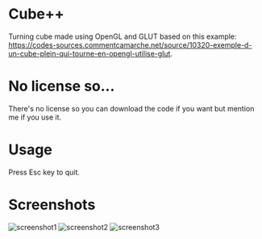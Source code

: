 # Cube++
Turning cube made using OpenGL and GLUT based on this example: https://codes-sources.commentcamarche.net/source/10320-exemple-d-un-cube-plein-qui-tourne-en-opengl-utilise-glut.

# No license so...
There's no license so you can download the code if you want but mention me if you use it.

# Usage
Press Esc key to quit.

# Screenshots
![screenshot1](https://user-images.githubusercontent.com/71902913/111007864-1b363a00-8390-11eb-9ec5-69c6dc91d402.png)
![screenshot2](https://user-images.githubusercontent.com/71902913/111007866-1bced080-8390-11eb-8934-323dfb5359dd.png)
![screenshot3](https://user-images.githubusercontent.com/71902913/111007870-1bced080-8390-11eb-8a86-22d367d4ba3f.png)
